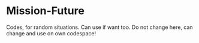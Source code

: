 # Mission-Future
Codes, for random situations. 
Can use if want too. Do not change here, can change and use on own codespace!

